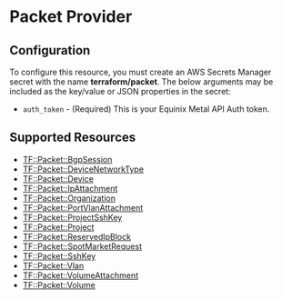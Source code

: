 # Packet Provider

## Configuration

To configure this resource, you must create an AWS Secrets Manager secret with the name **terraform/packet**. The below arguments may be included as the key/value or JSON properties in the secret:

* `auth_token` - (Required) This is your Equinix Metal API Auth token.


## Supported Resources

* [TF::Packet::BgpSession](../resources/packet/TF-Packet-BgpSession/docs/README.md)
* [TF::Packet::DeviceNetworkType](../resources/packet/TF-Packet-DeviceNetworkType/docs/README.md)
* [TF::Packet::Device](../resources/packet/TF-Packet-Device/docs/README.md)
* [TF::Packet::IpAttachment](../resources/packet/TF-Packet-IpAttachment/docs/README.md)
* [TF::Packet::Organization](../resources/packet/TF-Packet-Organization/docs/README.md)
* [TF::Packet::PortVlanAttachment](../resources/packet/TF-Packet-PortVlanAttachment/docs/README.md)
* [TF::Packet::ProjectSshKey](../resources/packet/TF-Packet-ProjectSshKey/docs/README.md)
* [TF::Packet::Project](../resources/packet/TF-Packet-Project/docs/README.md)
* [TF::Packet::ReservedIpBlock](../resources/packet/TF-Packet-ReservedIpBlock/docs/README.md)
* [TF::Packet::SpotMarketRequest](../resources/packet/TF-Packet-SpotMarketRequest/docs/README.md)
* [TF::Packet::SshKey](../resources/packet/TF-Packet-SshKey/docs/README.md)
* [TF::Packet::Vlan](../resources/packet/TF-Packet-Vlan/docs/README.md)
* [TF::Packet::VolumeAttachment](../resources/packet/TF-Packet-VolumeAttachment/docs/README.md)
* [TF::Packet::Volume](../resources/packet/TF-Packet-Volume/docs/README.md)